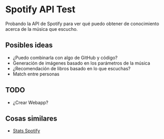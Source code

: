 # Spotify API Test

Probando la API de Spotify para ver qué puedo obtener de conocimiento
acerca de la música que escucho.

## Posibles ideas

- ¿Puedo combinarla con algo de GitHub y código?
- Generación de imágenes basado en los parámetros de la música
- ¿Recomendación de libros basado en lo que escuchas?
- Match entre personas

## TODO

- ¿Crear Webapp?

## Cosas similares

- [Stats Spotify](https://www.statsforspotify.com/)